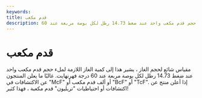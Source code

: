 ```yaml
---
keywords: 
title: قدم مكعب
description: مقياس شائع لحجم الغاز ، يشير هذا إلى كمية الغاز اللازمة لملء حجم قدم مكعب واحد عند ضغط 14.73 رطل لكل بوصة مربعة عند 60
---
```


# قدم مكعب
مقياس شائع لحجم الغاز ، يشير هذا إلى كمية الغاز اللازمة لملء حجم قدم مكعب واحد عند ضغط 14.73 رطل لكل بوصة مربعة عند 60 درجة فهرنهايت. غالبًا ما يعلن المنتجون عن الاكتشافات في "McF" أو ألف قدم مكعب أو "BcF" أو "TcF". إذا أعلن منتج عن اكتشافات أو احتياطيات "تريليون" قدم مكعبة ، فهذا كثير!

